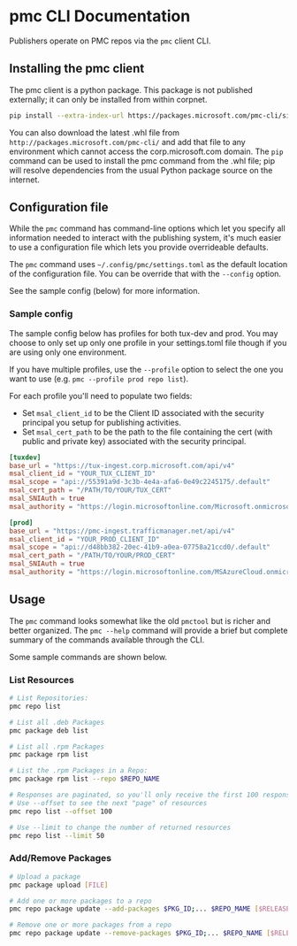 # pmc CLI Documentation

Publishers operate on PMC repos via the `pmc` client CLI.

## Installing the pmc client

The pmc client is a python package. This package is not published externally; it can only be installed from within corpnet.

```bash
pip install --extra-index-url https://packages.microsoft.com/pmc-cli/simple/ "pmc-cli>=0.1.0"
```
You can also download the latest .whl file from `http://packages.microsoft.com/pmc-cli/` and add that file to any environment which cannot access the corp.microsoft.com domain. The `pip` command can be used to install the pmc command from the .whl file; pip will resolve dependencies from the usual Python package source on the internet.

## Configuration file

While the `pmc` command has command-line options which let you specify all information needed to interact with the publishing system, it's much easier to use a configuration file which lets you provide overrideable defaults.

The `pmc` command uses `~/.config/pmc/settings.toml` as the default location of the configuration file. You can be override that with the `--config` option.

See the sample config (below) for more information.

### Sample config

The sample config below has profiles for both tux-dev and prod. You may choose to only set up only
one profile in your settings.toml file though if you are using only one environment.

If you have  multiple profiles, use the `--profile` option to select the one you want to use
(e.g. `pmc --profile prod repo list`).

For each profile you'll need to populate two fields:
- Set `msal_client_id` to be the Client ID associated with the security principal you setup for publishing activities.
- Set `msal_cert_path` to be the path to the file containing the cert (with public and private key) associated with the security principal.

```toml
[tuxdev]
base_url = "https://tux-ingest.corp.microsoft.com/api/v4"
msal_client_id = "YOUR_TUX_CLIENT_ID"
msal_scope = "api://55391a9d-3c3b-4e4a-afa6-0e49c2245175/.default"
msal_cert_path = "/PATH/TO/YOUR/TUX_CERT"
msal_SNIAuth = true
msal_authority = "https://login.microsoftonline.com/Microsoft.onmicrosoft.com"

[prod]
base_url = "https://pmc-ingest.trafficmanager.net/api/v4"
msal_client_id = "YOUR_PROD_CLIENT_ID"
msal_scope = "api://d48bb382-20ec-41b9-a0ea-07758a21ccd0/.default"
msal_cert_path = "/PATH/TO/YOUR/PROD_CERT"
msal_SNIAuth = true
msal_authority = "https://login.microsoftonline.com/MSAzureCloud.onmicrosoft.com"
```

## Usage

The `pmc` command looks somewhat like the old `pmctool` but is richer and better organized.
The `pmc --help` command will provide a brief but complete summary of the commands available through the CLI.

Some sample commands are shown below.

### List Resources

```bash
# List Repositories:
pmc repo list

# List all .deb Packages
pmc package deb list

# List all .rpm Packages
pmc package rpm list

# List the .rpm Packages in a Repo:
pmc package rpm list --repo $REPO_NAME

# Responses are paginated, so you'll only receive the first 100 responses by default
# Use --offset to see the next "page" of resources
pmc repo list --offset 100

# Use --limit to change the number of returned resources
pmc repo list --limit 50
```

### Add/Remove Packages

```bash
# Upload a package
pmc package upload [FILE]

# Add one or more packages to a repo
pmc repo package update --add-packages $PKG_ID;... $REPO_MAME [$RELEASE]

# Remove one or more packages from a repo
pmc repo package update --remove-packages $PKG_ID;... $REPO_NAME [$RELEASE]
```
